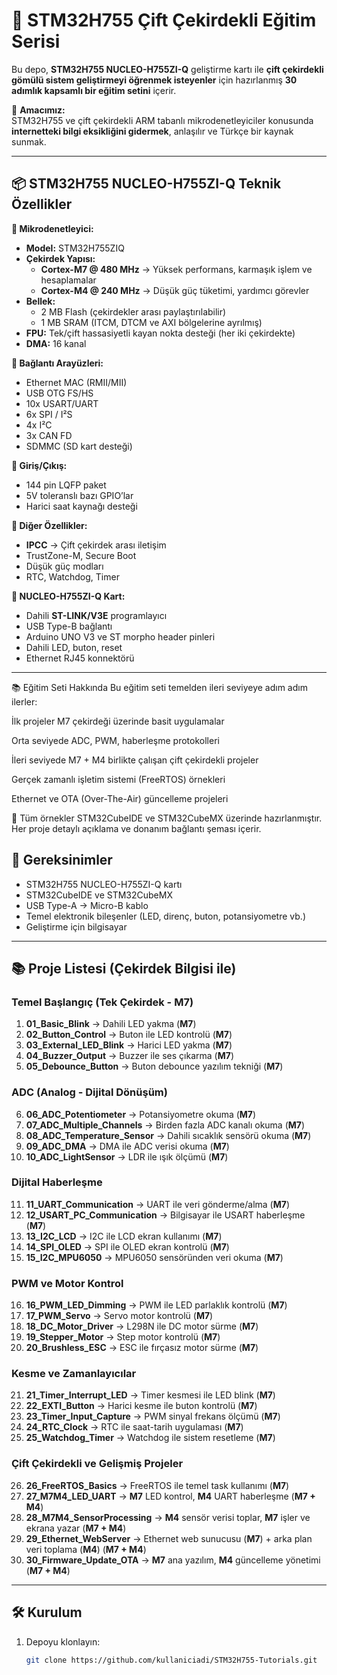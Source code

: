 # 🚀 STM32H755 Çift Çekirdekli Eğitim Serisi

Bu depo, **STM32H755 NUCLEO-H755ZI-Q** geliştirme kartı ile **çift çekirdekli gömülü sistem geliştirmeyi öğrenmek isteyenler** için hazırlanmış **30 adımlık kapsamlı bir eğitim setini** içerir.  

📌 **Amacımız:**  
STM32H755 ve çift çekirdekli ARM tabanlı mikrodenetleyiciler konusunda **internetteki bilgi eksikliğini gidermek**, anlaşılır ve Türkçe bir kaynak sunmak.

---

## 📦 STM32H755 NUCLEO-H755ZI-Q Teknik Özellikler

**🔹 Mikrodenetleyici:**
- **Model:** STM32H755ZIQ
- **Çekirdek Yapısı:**
  - **Cortex-M7 @ 480 MHz** → Yüksek performans, karmaşık işlem ve hesaplamalar
  - **Cortex-M4 @ 240 MHz** → Düşük güç tüketimi, yardımcı görevler
- **Bellek:**
  - 2 MB Flash (çekirdekler arası paylaştırılabilir)
  - 1 MB SRAM (ITCM, DTCM ve AXI bölgelerine ayrılmış)
- **FPU:** Tek/çift hassasiyetli kayan nokta desteği (her iki çekirdekte)
- **DMA:** 16 kanal

**🔹 Bağlantı Arayüzleri:**
- Ethernet MAC (RMII/MII)
- USB OTG FS/HS
- 10x USART/UART
- 6x SPI / I²S
- 4x I²C
- 3x CAN FD
- SDMMC (SD kart desteği)

**🔹 Giriş/Çıkış:**
- 144 pin LQFP paket
- 5V toleranslı bazı GPIO’lar
- Harici saat kaynağı desteği

**🔹 Diğer Özellikler:**
- **IPCC** → Çift çekirdek arası iletişim
- TrustZone-M, Secure Boot
- Düşük güç modları
- RTC, Watchdog, Timer

**🔹 NUCLEO-H755ZI-Q Kart:**
- Dahili **ST-LINK/V3E** programlayıcı
- USB Type-B bağlantı
- Arduino UNO V3 ve ST morpho header pinleri
- Dahili LED, buton, reset
- Ethernet RJ45 konnektörü 

---
📚 Eğitim Seti Hakkında
Bu eğitim seti temelden ileri seviyeye adım adım ilerler:

İlk projeler M7 çekirdeği üzerinde basit uygulamalar

Orta seviyede ADC, PWM, haberleşme protokolleri

İleri seviyede M7 + M4 birlikte çalışan çift çekirdekli projeler

Gerçek zamanlı işletim sistemi (FreeRTOS) örnekleri

Ethernet ve OTA (Over-The-Air) güncelleme projeleri

📌 Tüm örnekler STM32CubeIDE ve STM32CubeMX üzerinde hazırlanmıştır.
Her proje detaylı açıklama ve donanım bağlantı şeması içerir.

## 📌 Gereksinimler
- STM32H755 NUCLEO-H755ZI-Q kartı
- STM32CubeIDE ve STM32CubeMX
- USB Type-A → Micro-B kablo
- Temel elektronik bileşenler (LED, direnç, buton, potansiyometre vb.)
- Geliştirme için bilgisayar

---

## 📚 Proje Listesi (Çekirdek Bilgisi ile)

### **Temel Başlangıç (Tek Çekirdek - M7)**
1. **01_Basic_Blink** → Dahili LED yakma (**M7**)
2. **02_Button_Control** → Buton ile LED kontrolü (**M7**)
3. **03_External_LED_Blink** → Harici LED yakma (**M7**)
4. **04_Buzzer_Output** → Buzzer ile ses çıkarma (**M7**)
5. **05_Debounce_Button** → Buton debounce yazılım tekniği (**M7**)

### **ADC (Analog - Dijital Dönüşüm)**
6. **06_ADC_Potentiometer** → Potansiyometre okuma (**M7**)
7. **07_ADC_Multiple_Channels** → Birden fazla ADC kanalı okuma (**M7**)
8. **08_ADC_Temperature_Sensor** → Dahili sıcaklık sensörü okuma (**M7**)
9. **09_ADC_DMA** → DMA ile ADC verisi okuma (**M7**)
10. **10_ADC_LightSensor** → LDR ile ışık ölçümü (**M7**)

### **Dijital Haberleşme**
11. **11_UART_Communication** → UART ile veri gönderme/alma (**M7**)
12. **12_USART_PC_Communication** → Bilgisayar ile USART haberleşme (**M7**)
13. **13_I2C_LCD** → I2C ile LCD ekran kullanımı (**M7**)
14. **14_SPI_OLED** → SPI ile OLED ekran kontrolü (**M7**)
15. **15_I2C_MPU6050** → MPU6050 sensöründen veri okuma (**M7**)

### **PWM ve Motor Kontrol**
16. **16_PWM_LED_Dimming** → PWM ile LED parlaklık kontrolü (**M7**)
17. **17_PWM_Servo** → Servo motor kontrolü (**M7**)
18. **18_DC_Motor_Driver** → L298N ile DC motor sürme (**M7**)
19. **19_Stepper_Motor** → Step motor kontrolü (**M7**)
20. **20_Brushless_ESC** → ESC ile fırçasız motor sürme (**M7**)

### **Kesme ve Zamanlayıcılar**
21. **21_Timer_Interrupt_LED** → Timer kesmesi ile LED blink (**M7**)
22. **22_EXTI_Button** → Harici kesme ile buton kontrolü (**M7**)
23. **23_Timer_Input_Capture** → PWM sinyal frekans ölçümü (**M7**)
24. **24_RTC_Clock** → RTC ile saat-tarih uygulaması (**M7**)
25. **25_Watchdog_Timer** → Watchdog ile sistem resetleme (**M7**)

### **Çift Çekirdekli ve Gelişmiş Projeler**
26. **26_FreeRTOS_Basics** → FreeRTOS ile temel task kullanımı (**M7**)
27. **27_M7M4_LED_UART** → **M7** LED kontrol, **M4** UART haberleşme (**M7 + M4**)
28. **28_M7M4_SensorProcessing** → **M4** sensör verisi toplar, **M7** işler ve ekrana yazar (**M7 + M4**)
29. **29_Ethernet_WebServer** → Ethernet web sunucusu (**M7**) + arka plan veri toplama (**M4**) (**M7 + M4**)
30. **30_Firmware_Update_OTA** → **M7** ana yazılım, **M4** güncelleme yönetimi (**M7 + M4**)

---

## 🛠 Kurulum
1. Depoyu klonlayın:
   ```bash
   git clone https://github.com/kullaniciadi/STM32H755-Tutorials.git
